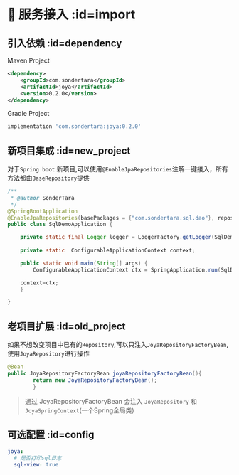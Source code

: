 
# 🧩 服务接入 :id=import

## 引入依赖 :id=dependency

Maven Project

```xml
<dependency>
    <groupId>com.sondertara</groupId>
    <artifactId>joya</artifactId>
    <version>0.2.0</version>
</dependency>
```

Gradle Project

```groovy
implementation 'com.sondertara:joya:0.2.0'
```

## 新项目集成 :id=new_project

对于`Spring boot` 新项目,可以使用`@EnableJpaRepositories`注解一键接入，所有方法都由`BaseRepository`提供

```java
/**
 * @author SonderTara
 */
@SpringBootApplication
@EnableJpaRepositories(basePackages = {"com.sondertara.sql.dao"}, repositoryFactoryBeanClass = BaseRepositoryFactoryBean.class)
public class SqlDemoApplication {

    private static final Logger logger = LoggerFactory.getLogger(SqlDemoApplication.class);
    
    private static  ConfigurableApplicationContext context;

    public static void main(String[] args) {
        ConfigurableApplicationContext ctx = SpringApplication.run(SqlDemoApplication.class, args);

    context=ctx;
    }

}
```

## 老项目扩展 :id=old_project

如果不想改变项目中已有的`Repository`,可以只注入`JoyaRepositoryFactoryBean`,使用`JoyaRepository`进行操作

```java
@Bean
public JoyaRepositoryFactoryBean joyaRepositoryFactoryBean(){
        return new JoyaRepositoryFactoryBean();
        }
```

> 通过 JoyaRepositoryFactoryBean 会注入 `JoyaRepository` 和`JoyaSpringContext`(一个Spring全局类)

## 可选配置 :id=config

```yaml
joya:
  # 是否打印sql日志
  sql-view: true
```
